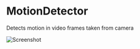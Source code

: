 MotionDetector
==============

Detects motion in video frames taken from camera

![Screenshot](https://github.com/pgalex/MotionDetector/raw/master/screenshots/screenshot.tiff)